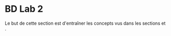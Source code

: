 <!-- Copyright 2024 Caroline Blank <caro@c-space.org> -->
<!-- SPDX-License-Identifier: CC-BY-NC-SA-4.0 -->

# BD Lab 2

Le but de cette section est d'entraîner les concepts vus dans les sections
[](./sql.md) et [](./bd-relationnelle.md).
